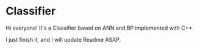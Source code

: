 # Classifier
Hi everyone! It's a Classifier based on ANN and BP implemented with C++.

I just finish it, and I will update Readme ASAP.
